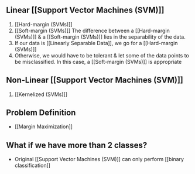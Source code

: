 ## Linear [[Support Vector Machines (SVM)]]
1. [[Hard-margin (SVMs)]]
2. [[Soft-margin (SVMs)]]
The difference between a [[Hard-margin (SVMs)]] & a [[Soft-margin (SVMs)]] lies in the separability of the data.
1. If our data is [[Linearly Separable Data]], we go for a [[Hard-margin (SVMs)]]
2. Otherwise, we would have to be tolerant & let some of the data points to be misclassified. In this case, a [[Soft-margin (SVMs)]] is appropriate
## Non-Linear [[Support Vector Machines (SVM)]]
1. [[Kernelized (SVMs)]]
## Problem Definition
- [[Margin Maximization]]
## What if we have more than 2 classes?
- Original [[Support Vector Machines (SVM)]] can only perform [[binary classification]]